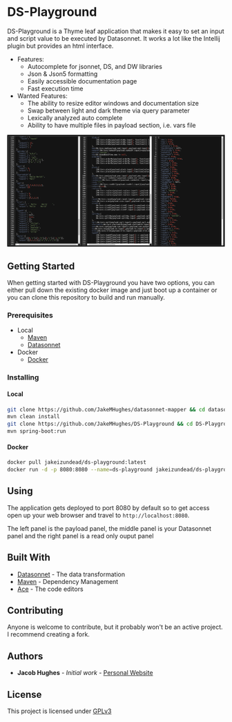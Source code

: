 # DS-Playground

DS-Playground is a Thyme leaf application that makes it easy to 
set an input and script value to be executed by Datasonnet. It works
a lot like the Intellij plugin but provides an html interface.

* Features:
  * Autocomplete for jsonnet, DS, and DW libraries
  * Json & Json5 formatting
  * Easily accessible documentation page
  * Fast execution time
* Wanted Features:
  * The ability to resize editor windows and documentation size
  * Swap between light and dark theme via query parameter
  * Lexically analyzed auto complete
  * Ability to have multiple files in payload section, i.e. vars file


![DS](img/DS.png)
## Getting Started

When getting started with DS-Playground you have two options, you can
either pull down the existing docker image and just boot up a container
or you can clone this repository to build and run manually.

### Prerequisites

* Local  
    * [Maven](https://maven.apache.org/install.html)  
    * [Datasonnet](https://github.com/modusbox/datasonnet-mapper)   
* Docker
    * [Docker](https://docs.docker.com/get-docker/)  

### Installing

#### Local
```bash
git clone https://github.com/JakeMHughes/datasonnet-mapper && cd datasonnet-mapper && git checkout dataweave
mvn clean install
git clone https://github.com/JakeMHughes/DS-Playground && cd DS-Playground
mvn spring-boot:run
```

#### Docker
```bash
docker pull jakeizundead/ds-playground:latest
docker run -d -p 8080:8080 --name=ds-playground jakeizundead/ds-playground:latest
```
## Using
The application gets deployed to port 8080 by default so to get access open up your web browser and travel
to `http://localhost:8080`.

The left panel is the payload panel, the middle panel is your Datasonnet panel and the right panel
is a read only ouput panel
## Built With

* [Datasonnet](https://github.com/modusbox/datasonnet-mapper) - The data transformation
* [Maven](https://maven.apache.org/) - Dependency Management
* [Ace](https://ace.c9.io/) - The code editors

## Contributing

Anyone is welcome to contribute, but it probably won't be an active project. I recommend creating a fork.
  
## Authors

* **Jacob Hughes** - *Initial work* - [Personal Website](https://hughesportal.com)

## License

This project is licensed under [GPLv3](https://choosealicense.com/licenses/gpl-3.0/)